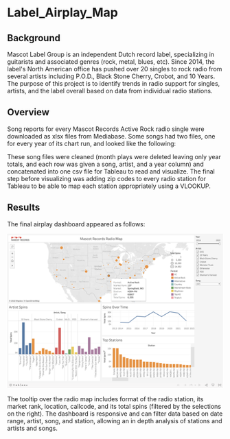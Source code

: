 # Label_Airplay_Map

## Background
Mascot Label Group is an independent Dutch record label, specializing in guitarists and associated genres (rock, metal, blues, etc). Since 2014, the label's North American office has pushed over 20 singles to rock radio from several artists including P.O.D., Black Stone Cherry, Crobot, and 10 Years. The purpose of this project is to identify trends in radio support for singles, artists, and the label overall based on data from individual radio stations.

## Overview
Song reports for every Mascot Records Active Rock radio single were downloaded as xlsx files from Mediabase. Some songs had two files, one for every year of its chart run, and looked like the following:

These song files were cleaned (month plays were deleted leaving only year totals, and each row was given a song, artist, and a year column) and concatenated into one csv file for Tableau to read and visualize. The final step before visualizing was adding zip codes to every radio station for Tableau to be able to map each station appropriately using a VLOOKUP.

## Results
The final airplay dashboard appeared as follows:

![Mascot_Radio_Dashboard](https://github.com/heartgears/Label_Airplay_Map/blob/main/Dashboard_Screenshot_1.png)

The tooltip over the radio map includes format of the radio station, its market rank, location, callcode, and its total spins (filtered by the selections on the right). The dashboard is responsive and can filter data based on date range, artist, song, and station, allowing an in depth analysis of stations and artists and songs.
